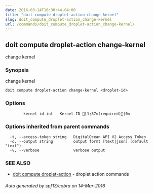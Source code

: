 ```yaml
---
date: 2016-03-14T16:30:44-04:00
title: "doit compute droplet-action change-kernel"
slug: doit_compute_droplet-action_change-kernel
url: /commands/doit_compute_droplet-action_change-kernel/
---
```

## doit compute droplet-action change-kernel

change kernel

### Synopsis


change kernel

```
doit compute droplet-action change-kernel <droplet-id>
```

### Options

```
      --kernel-id int   Kernel ID [1;37m(required)[0m
```

### Options inherited from parent commands

```
  -t, --access-token string   DigitalOcean API V2 Access Token
  -o, --output string         output formt [text|json] (default "text")
  -v, --verbose               verbose output
```

### SEE ALSO
* [doit compute droplet-action](/commands/doit_compute_droplet-action/)	 - droplet action commands

###### Auto generated by spf13/cobra on 14-Mar-2016
